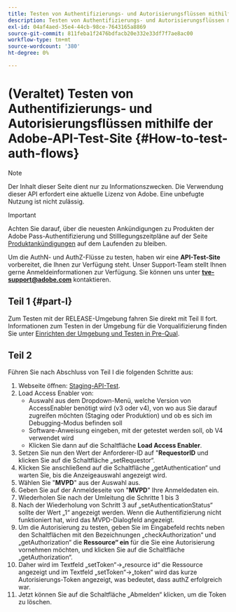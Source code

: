 ```yaml
---
title: Testen von Authentifizierungs- und Autorisierungsflüssen mithilfe der Test-Site der Adobe-API
description: Testen von Authentifizierungs- und Autorisierungsflüssen mithilfe der Test-Site der Adobe-API
exl-id: 04af4aed-35e4-44cb-98ce-7643165a8869
source-git-commit: 811feba1f2476bdfacb20e332e33df7f7ae8ac00
workflow-type: tm+mt
source-wordcount: '380'
ht-degree: 0%

---
```


# (Veraltet) Testen von Authentifizierungs- und Autorisierungsflüssen mithilfe der Adobe-API-Test-Site {#How-to-test-auth-flows}

>[!NOTE]
>
>Der Inhalt dieser Seite dient nur zu Informationszwecken. Die Verwendung dieser API erfordert eine aktuelle Lizenz von Adobe. Eine unbefugte Nutzung ist nicht zulässig.

>[!IMPORTANT]
>
> Achten Sie darauf, über die neuesten Ankündigungen zu Produkten der Adobe Pass-Authentifizierung und Stilllegungszeitpläne auf der Seite [Produktankündigungen](/help/authentication/product-announcements.md) auf dem Laufenden zu bleiben.

Um die AuthN- und AuthZ-Flüsse zu testen, haben wir eine **API-Test-Site** vorbereitet, die Ihnen zur Verfügung steht. Unser Support-Team stellt Ihnen gerne Anmeldeinformationen zur Verfügung. Sie können uns unter **tve-support@adobe.com** kontaktieren.


## Teil 1 {#part-I}

Zum Testen mit der RELEASE-Umgebung fahren Sie direkt mit Teil II fort.  Informationen zum Testen in der Umgebung für die Vorqualifizierung finden Sie unter [Einrichten der Umgebung und Testen in Pre-Qual](/help/authentication/notes-technical/environments/setting-up-your-environment-and-testing-in-prequal.md).

## Teil 2

Führen Sie nach Abschluss von Teil I die folgenden Schritte aus:


1. Webseite öffnen: [Staging-API-Test](https://sp.auth-staging.adobe.com/apitest/api.html).
1. Load Access Enabler von:
   * Auswahl aus dem Dropdown-Menü, welche Version von AccessEnabler benötigt wird (v3 oder v4), von wo aus Sie darauf zugreifen möchten (Staging oder Produktion) und ob es sich im Debugging-Modus befinden soll
   * Software-Anweisung eingeben, mit der getestet werden soll, ob V4 verwendet wird
   * Klicken Sie dann auf die Schaltfläche **Load Access Enabler**.
1. Setzen Sie nun den Wert der Anforderer-ID auf &quot;**RequestorID** und klicken Sie auf die Schaltfläche „setRequestor“.
1. Klicken Sie anschließend auf die Schaltfläche „getAuthentication“ und warten Sie, bis die Anzeigeauswahl angezeigt wird.
1. Wählen Sie &quot;**MVPD**&quot; aus der Auswahl aus.
1. Geben Sie auf der Anmeldeseite von &quot;**MVPD**&quot; Ihre Anmeldedaten ein.
1. Wiederholen Sie nach der Umleitung die Schritte 1 bis 3
1. Nach der Wiederholung von Schritt 3 auf „setAuthenticationStatus“ sollte der Wert „1“ angezeigt werden. Wenn die Authentifizierung nicht funktioniert hat, wird das MVPD-Dialogfeld angezeigt.
1. Um die Autorisierung zu testen, geben Sie im Eingabefeld rechts neben den Schaltflächen mit den Bezeichnungen „checkAuthorization“ und „getAuthorization“ die **Ressource“ ein** für die Sie eine Autorisierung vornehmen möchten, und klicken Sie auf die Schaltfläche „getAuthorization“.
1. Daher wird im Textfeld „setToken“-\>„resource id“ die Ressource angezeigt und im Textfeld „setToken“-\>„token“ wird das kurze Autorisierungs-Token angezeigt, was bedeutet, dass authZ erfolgreich war.
1. Jetzt können Sie auf die Schaltfläche „Abmelden“ klicken, um die Token zu löschen.
